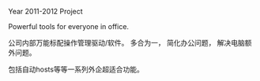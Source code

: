 Year 2011-2012 Project

Powerful tools for everyone in office.

公司内部万能标配操作管理驱动/软件。 多合为一， 简化办公问题， 解决电脑额外问题。

包括自动hosts等等一系列外企超适合功能。
